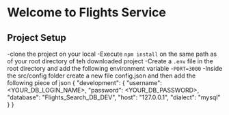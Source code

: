# Welcome to Flights Service

## Project Setup
-clone the project on your local
-Execute `npm install` on the same path as of your root directory of teh downloaded project
-Create a `.env` file in the root directory and add the following environment variable
    -`PORT=3000`
-Inside the src/config folder create a new file config.json and then add the following piece of json
{
  "development": {
    "username": <YOUR_DB_LOGIN_NAME>,
    "password": <YOUR_DB_PASSWORD>,
    "database": "Flights_Search_DB_DEV",
    "host": "127.0.0.1",
    "dialect": "mysql"
  }
}
